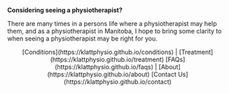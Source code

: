 **Considering seeing a physiotherapist?**

There are many times in a persons life where a physiotherapist may help them, and as a physiotherapist in Manitoba, I hope to bring some clarity to when seeing a physiotherapist may be right for you. 

<div align="center">
    [Conditions](https://klattphysio.github.io/conditions)  |  [Treatment](https://klattphysio.github.io/treatment) 
    [FAQs](https://klattphysio.github.io/faqs)  |  [About](https://klattphysio.github.io/about)
    [Contact Us](https://klattphysio.github.io/contact)
    
</div>

